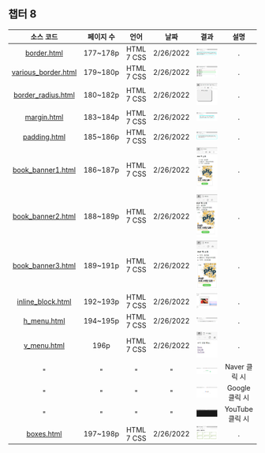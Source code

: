 ## 챕터 8
|소스 코드|페이지 수|언어|날짜|결과|설명|
|:---:|:---:|:---:|:---:|:---:|:---:|
|[border.html](../caph8/border.html)|177~178p|HTML 7 CSS|2/26/2022|![docs-border](../caph8/docs/border.jpg)|.|
|[various_border.html](../caph8/various_border.html)|179~180p|HTML 7 CSS|2/26/2022|![docs-various_border](../caph8/docs/various_border.jpg)|.|
|[border_radius.html](../caph8/border_radius.html)|180~182p|HTML 7 CSS|2/26/2022|![docs-border_radius](../caph8/docs/border_radius.jpg)|.|
|[margin.html](../caph8/margin.html)|183~184p|HTML 7 CSS|2/26/2022|![docs-margin](../caph8/docs/margin.jpg)|.|
|[padding.html](../caph8/padding.html)|185~186p|HTML 7 CSS|2/26/2022|![docs-padding](../caph8/docs/padding.jpg)|.|
|[book_banner1.html](../caph8/book_banner1.html)|186~187p|HTML 7 CSS|2/26/2022|![docs-book_banner1](../caph8/docs/book_banner1.jpg)|.|
|[book_banner2.html](../caph8/book_banner2.html)|188~189p|HTML 7 CSS|2/26/2022|![docs-book_banner2](../caph8/docs/book_banner2.jpg)|.|
|[book_banner3.html](../caph8/book_banner3.html)|189~191p|HTML 7 CSS|2/26/2022|![docs-book_banner3](../caph8/docs/book_banner3.jpg)|.|
|[inline_block.html](../caph8/inline_block.html)|192~193p|HTML 7 CSS|2/26/2022|![docs-inline_block](../caph8/docs/inline_block.jpg)|.|
|[h_menu.html](../caph8/.html)|194~195p|HTML 7 CSS|2/26/2022|![docs-h_menu](../caph8/docs/h_menu.jpg)|.|
|[v_menu.html](../caph8/v_menu.html)|196p|HTML 7 CSS|2/26/2022|![docs-v_menu-1](../caph8/docs/v_menu-1.jpg)|.|
|"|"|"|"|![docs-v_menu_2](../caph8/docs/v_menu-2.jpg)|Naver 클릭 시|
|"|"|"|"|![docs-v_menu_3](../caph8/docs/v_menu-3.jpg)|Google 클릭 시|
|"|"|"|"|![docs-v_menu_4](../caph8/docs/v_menu-4.jpg)|YouTube 클릭 시|
|[boxes.html](../caph8/boxes.html)|197~198p|HTML 7 CSS|2/26/2022|![docs-boxes](../caph8/docs/boxes.jpg)|.|